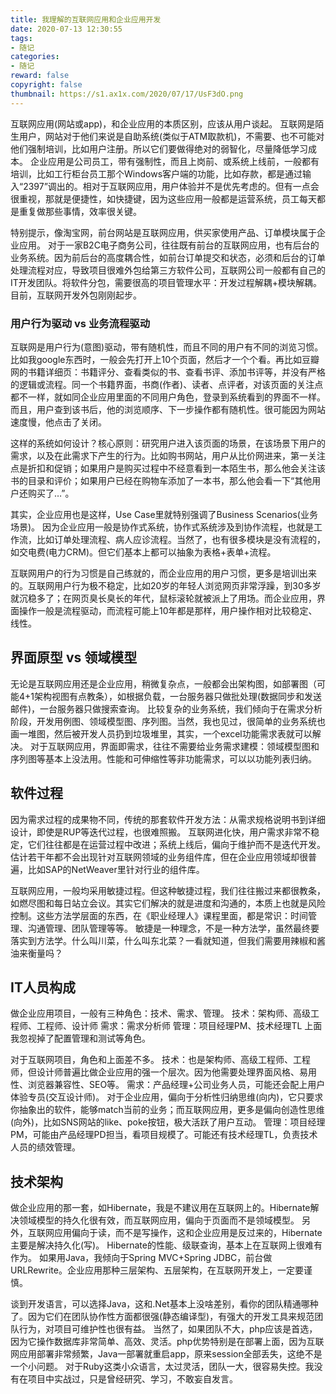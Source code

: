 ```yaml
---
title: 我理解的互联网应用和企业应用开发
date: 2020-07-13 12:30:55
tags:
- 随记
categories: 
- 随记
reward: false
copyright: false
thumbnail: https://s1.ax1x.com/2020/07/17/UsF3dO.png
---
```

互联网应用(网站或app)，和企业应用的本质区别，应该从用户谈起。
互联网是陌生用户，网站对于他们来说是自助系统(类似于ATM取款机)，不需要、也不可能对他们强制培训，比如用户注册。所以它们要做得绝对的弱智化，尽量降低学习成本。
企业应用是公司员工，带有强制性，而且上岗前、或系统上线前，一般都有培训，比如工行柜台员工那个Windows客户端的功能，比如存款，都是通过输入“2397”调出的。相对于互联网应用，用户体验并不是优先考虑的。但有一点会很重视，那就是便捷性，如快捷键，因为这些应用一般都是运营系统，员工每天都是重复做那些事情，效率很关键。

特别提示，像淘宝网，前台网站是互联网应用，供买家使用产品、订单模块属于企业应用。
对于一家B2C电子商务公司，往往既有前台的互联网应用，也有后台的业务系统。因为前后台的高度耦合性，如前台订单提交和状态，必须和后台的订单处理流程对应，导致项目很难外包给第三方软件公司，互联网公司一般都有自己的IT开发团队。将软件分包，需要很高的项目管理水平：开发过程解耦+模块解耦。目前，互联网开发外包刚刚起步。

### 用户行为驱动 vs 业务流程驱动
互联网是用户行为(意图)驱动，带有随机性，而且不同的用户有不同的浏览习惯。比如我google东西时，一般会先打开上10个页面，然后才一个个看。再比如豆瓣网的书籍详细页：书籍评分、查看类似的书、查看书评、添加书评等，并没有严格的逻辑或流程。同一个书籍界面，书商(作者)、读者、点评者，对该页面的关注点都不一样，就如同企业应用里面的不同用户角色，登录到系统看到的界面不一样。
而且，用户查到该书后，他的浏览顺序、下一步操作都有随机性。很可能因为网站速度慢，他点击了关闭。

这样的系统如何设计？核心原则：研究用户进入该页面的场景，在该场景下用户的需求，以及在此需求下产生的行为。比如购书网站，用户从比价网进来，第一关注点是折扣和促销；如果用户是购买过程中不经意看到一本陌生书，那么他会关注该书的目录和评价；如果用户已经在购物车添加了一本书，那么他会看一下“其他用户还购买了…”。

其实，企业应用也是这样，Use Case里就特别强调了Business Scenarios(业务场景)。
因为企业应用一般是协作式系统，协作式系统涉及到协作流程，也就是工作流，比如订单处理流程、病人应诊流程。当然了，也有很多模块是没有流程的，如交电费(电力CRM)。但它们基本上都可以抽象为表格+表单+流程。

互联网用户的行为习惯是自己练就的，而企业应用的用户习惯，更多是培训出来的。互联网用户行为极不稳定，比如20岁的年轻人浏览网页非常浮躁，到30多岁就沉稳多了；在网页臭长臭长的年代，鼠标滚轮就被派上了用场。而企业应用，界面操作一般是流程驱动，而流程可能上10年都是那样，用户操作相对比较稳定、线性。

## 界面原型 vs 领域模型
无论是互联网应用还是企业应用，稍微复杂点，一般都会出架构图，如部署图（可能4+1架构视图有点教条），如根据负载，一台服务器只做批处理(数据同步和发送邮件)，一台服务器只做搜索查询。
比较复杂的业务系统，我们倾向于在需求分析阶段，开发用例图、领域模型图、序列图。当然，我也见过，很简单的业务系统也画一堆图，然后被开发人员扔到垃圾堆里，其实，一个excel功能需求表就可以解决。
对于互联网应用，界面即需求，往往不需要给业务需求建模：领域模型图和序列图等基本上没法用。性能和可伸缩性等非功能需求，可以以功能列表归纳。

## 软件过程
因为需求过程的成果物不同，传统的那套软件开发方法：从需求规格说明书到详细设计，即使是RUP等迭代过程，也很难照搬。
互联网进化快，用户需求非常不稳定，它们往往都是在运营过程中改进；系统上线后，偏向于维护而不是迭代开发。估计若干年都不会出现针对互联网领域的业务组件库，但在企业应用领域却很普遍，比如SAP的NetWeaver里针对行业的组件库。

互联网应用，一般均采用敏捷过程。但这种敏捷过程，我们往往搬过来都很教条，如燃尽图和每日站立会议。其实它们解决的就是进度和沟通的，本质上也就是风险控制。这些方法学层面的东西，在《职业经理人》课程里面，都是常识：时间管理、沟通管理、团队管理等等。
敏捷是一种理念，不是一种方法学，虽然最终要落实到方法学。什么叫川菜，什么叫东北菜？一看就知道，但我们需要用辣椒和酱油来衡量吗？

## IT人员构成
做企业应用项目，一般有三种角色：技术、需求、管理。
技术：架构师、高级工程师、工程师、设计师
需求：需求分析师
管理：项目经理PM、技术经理TL
上面我忽视掉了配置管理和测试等角色。

对于互联网项目，角色和上面差不多。
技术：也是架构师、高级工程师、工程师，但设计师普遍比做企业应用的强一个层次。因为他需要处理界面风格、易用性、浏览器兼容性、SEO等。
需求：产品经理+公司业务人员，可能还会配上用户体验专员(交互设计师)。
对于企业应用，偏向于分析性归纳思维(向内)，它只要求你抽象出的软件，能够match当前的业务；而互联网应用，更多是偏向创造性思维(向外)，比如SNS网站的like、poke按钮，极大活跃了用户互动。
管理：项目经理PM，可能由产品经理PD担当，看项目规模了。可能还有技术经理TL，负责技术人员的绩效管理。

## 技术架构
做企业应用的那一套，如Hibernate，我是不建议用在互联网上的。Hibernate解决领域模型的持久化很有效，而互联网应用，偏向于页面而不是领域模型。
另外，互联网应用偏向于读，而不是写操作，这和企业应用是反过来的，Hibernate主要是解决持久化(写)。
Hibernate的性能、级联查询，基本上在互联网上很难有作为。
如果用Java，我倾向于Spring MVC+Spring JDBC，前台做URLRewrite。企业应用那种三层架构、五层架构，在互联网开发上，一定要谨慎。

谈到开发语言，可以选择Java，这和.Net基本上没啥差别，看你的团队精通哪种了。因为它们在团队协作性方面都很强(静态编译型)，有强大的开发工具来规范团队行为，对项目可维护性也很有益。
当然了，如果团队不大，php应该是首选，因为它操作数据库非常简单、高效、灵活。php优势特别是在部署上面，因为互联网应用部署非常频繁，Java一部署就重启app，原来session全部丢失，这绝不是一个小问题。
对于Ruby这类小众语言，太过灵活，团队一大，很容易失控。我没有在项目中实战过，只是曾经研究、学习，不敢妄自发言。